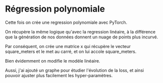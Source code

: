 # Régression polynomiale

Cette fois on crée une regression polynomiale avec PyTorch.

On récupère la même logique qu'avec la regression linéaire, à la différence que la génération de nos données donnent un nuage de points plus incurvé.

Par conséquent, on crée une matrice x qui récupère le vecteur square_meters et le met au carré, et on lui accole square_meters.

Bien évidemment on modifie le modèle linéaire.

Aussi, j'ai ajouté un graphe pour étudier l'évolution de la loss, et ainsi pouvoir ajuster plus facilement les hyper-paramètres. 

